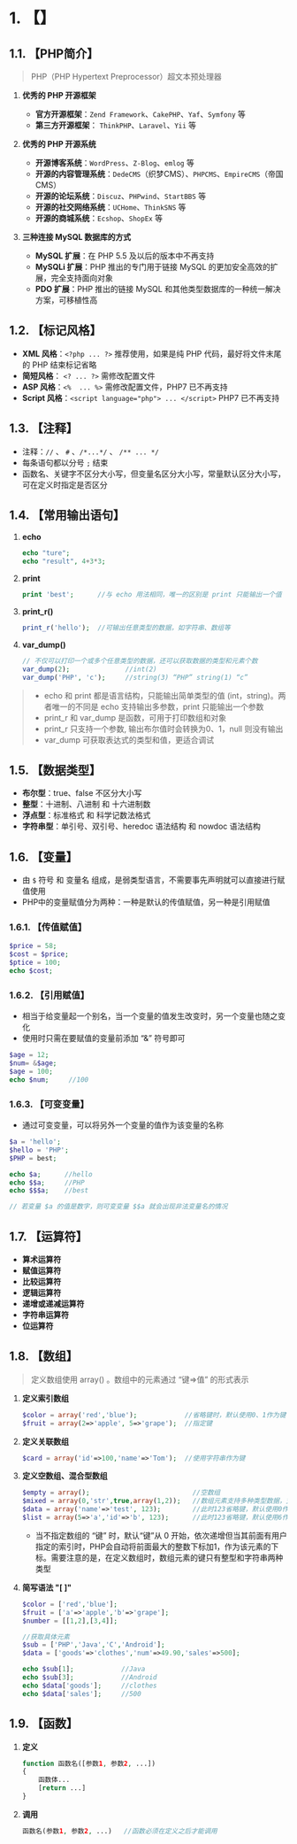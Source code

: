 # 1. 【】

## 1.1. 【PHP简介】

> PHP（PHP Hypertext Preprocessor）超文本预处理器

1.  **优秀的 PHP 开源框架**
    * **官方开源框架**：`Zend Framework`、`CakePHP`、`Yaf`、`Symfony`  等
    * **第三方开源框架**： `ThinkPHP`、`Laravel`、`Yii`  等

2. **优秀的 PHP 开源系统**
    * **开源博客系统**：`WordPress`、`Z-Blog`、`emlog` 等
    * **开源的内容管理系统**：`DedeCMS`（织梦CMS）、`PHPCMS`、`EmpireCMS`（帝国CMS）
    * **开源的论坛系统**：`Discuz`、`PHPwind`、`StartBBS` 等
    * **开源的社交网络系统**：`UCHome`、`ThinkSNS` 等
    * **开源的商城系统**：`Ecshop`、`ShopEx` 等

1.  **三种连接 MySQL 数据库的方式**
    * **MySQL 扩展**：在 PHP 5.5 及以后的版本中不再支持
    * **MySQLi 扩展**：PHP 推出的专门用于链接 MySQL 的更加安全高效的扩展，完全支持面向对象
    * **PDO 扩展**：PHP 推出的链接 MySQL 和其他类型数据库的一种统一解决方案，可移植性高

## 1.2. 【标记风格】

* **XML 风格**：`<?php ... ?>`  推荐使用，如果是纯 PHP 代码，最好将文件末尾的 PHP 结束标记省略
* **简短风格**： `<? ... ?>`     需修改配置文件
* **ASP 风格**：`<%  ... %>`   需修改配置文件，PHP7 已不再支持
* **Script 风格**：`<script language="php"> ... </script>`   PHP7 已不再支持

## 1.3. 【注释】

* 注释：`//`  、 `#` 、`/*...*/` 、 `/** ... */`
* 每条语句都以分号 `;`  结束
* 函数名、关键字不区分大小写，但变量名区分大小写，常量默认区分大小写，可在定义时指定是否区分

## 1.4. 【常用输出语句】

1.  **echo**

    ```PHP
    echo "ture";
    echo "result", 4+3*3;
    ```

2.  **print**

    ```PHP
    print 'best';      //与 echo 用法相同，唯一的区别是 print 只能输出一个值
    ```

3.  **print_r()**

    ```PHP 
    print_r('hello');  //可输出任意类型的数据，如字符串、数组等
    ```

4.  **var_dump()**

    ```php
    // 不仅可以打印一个或多个任意类型的数据，还可以获取数据的类型和元素个数
    var_dump(2);              //int(2)
    var_dump('PHP', 'c');     //string(3) “PHP” string(1) “c”
    ```

> * echo 和 print 都是语言结构，只能输出简单类型的值 (int，string)。两者唯一的不同是 echo 支持输出多参数，print 只能输出一个参数
> * print_r 和 var_dump 是函数，可用于打印数组和对象
> * print_r 只支持一个参数, 输出布尔值时会转换为0、1，null 则没有输出
> * var_dump 可获取表达式的类型和值，更适合调试

## 1.5. 【数据类型】

* **布尔型**：true、false 不区分大小写
* **整型**：十进制、八进制 和 十六进制数
* **浮点型**：标准格式 和 科学记数法格式
* **字符串型**：单引号、双引号、heredoc 语法结构 和 nowdoc 语法结构

## 1.6. 【变量】

* 由 `$` 符号 和 变量名 组成，是弱类型语言，不需要事先声明就可以直接进行赋值使用
* PHP中的变量赋值分为两种：一种是默认的传值赋值，另一种是引用赋值

### 1.6.1. 【传值赋值】

```PHP
$price = 58;
$cost = $price;
$ptice = 100;
echo $cost;
```

### 1.6.2. 【引用赋值】

* 相当于给变量起一个别名，当一个变量的值发生改变时，另一个变量也随之变化
* 使用时只需在要赋值的变量前添加 “&” 符号即可

```PHP
$age = 12;
$num= &$age;
$age = 100;
echo $num;     //100
```

### 1.6.3. 【可变变量】

* 通过可变变量，可以将另外一个变量的值作为该变量的名称

```PHP
$a = 'hello';
$hello = 'PHP';
$PHP = best;

echo $a;      //hello
echo $$a;     //PHP
echo $$$a;    //best

// 若变量 $a 的值是数字，则可变变量 $$a 就会出现非法变量名的情况
```

## 1.7. 【运算符】

* **算术运算符**
* **赋值运算符**
* **比较运算符**
* **逻辑运算符**
* **递增或递减运算符**
* **字符串运算符**
* **位运算符**

## 1.8. 【数组】

> 定义数组使用 array() 。数组中的元素通过 “键=>值” 的形式表示

1.  **定义索引数组**

    ```php
    $color = array('red','blue');            //省略键时，默认使用0、1作为键
    $fruit = array(2=>'apple', 5=>'grape');  //指定键
    ```

2.  **定义关联数组**

    ```php
    $card = array('id'=>100,'name'=>'Tom');  //使用字符串作为键
    ```

3.  **定义空数组、混合型数组**

    ```PHP 
    $empty = array();                          //空数组
    $mixed = array(0,'str',true,array(1,2));   //数组元素支持多种类型数据，支持多维数组
    $data = array('name'=>'test', 123);        //此时123省略键，默认使用0作为键
    $list = array(5=>'a','id'=>'b', 123);      //此时123省略键，默认使用6作为键
    ```

    * 当不指定数组的 “键” 时，默认“键”从 0 开始，依次递增但当其前面有用户指定的索引时，PHP会自动将前面最大的整数下标加1，作为该元素的下标。需要注意的是，在定义数组时，数组元素的键只有整型和字符串两种类型

4.  **简写语法 "[ ]"**

    ```php
    $color = ['red','blue'];
    $fruit = ['a'=>'apple','b'=>'grape'];
    $number = [[1,2],[3,4]];
    
    //获取具体元素
    $sub = ['PHP','Java','C','Android'];
    $data = ['goods'=>'clothes','num'=>49.90,'sales'=>500];
    
    echo $sub[1];            //Java
    echo $sub[3];            //Android
    echo $data['goods'];     //clothes
    echo $data['sales'];     //500
    ```

## 1.9. 【函数】

1.  **定义**

    ```php
    function 函数名([参数1, 参数2, ...])
    {
    	函数体...
    	[return ...]
    }
    ```

2.  **调用**

    ```php
    函数名(参数1, 参数2, ...)   //函数必须在定义之后才能调用
    ```

    

